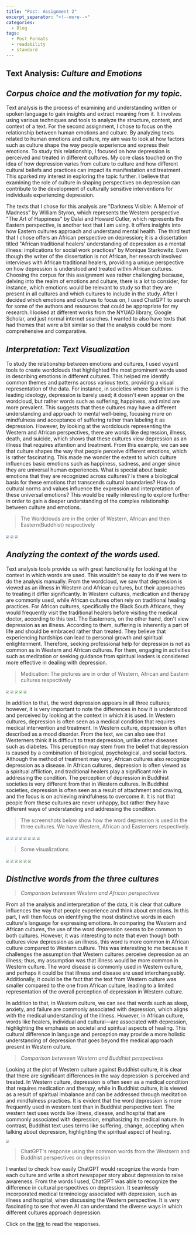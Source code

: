 ```yaml
---
title: "Post: Assignment 2"
excerpt_separator: "<!--more-->"
categories:
  - Blog
tags:
  - Post Formats
  - readability
  - standard
---
```


## Text Analysis: *Culture and Emotions*

## *Corpus choice and the motivation for my topic.*

Text analysis is the process of examining and understanding written or spoken language to gain insights and extract meaning from it. It involves using various techniques and tools to analyze the structure, content, and context of a text. For the second assignment, I chose to focus on the relationship between human emotions and culture. By analyzing texts related to human emotions and culture, my aim was to look at how factors such as culture shape the way people experience and express their emotions. To study this relationship, I focused on how depression is perceived and treated in different cultures. My core class touched on the idea of how depression varies from culture to culture and how different cultural beliefs and practices can impact its manifestation and treatment. This sparked my interest in exploring the topic further. I believe that examining the role of culture in shaping perspectives on depression can contribute to the development of culturally sensitive interventions for individuals experiencing depression. 


The texts that I chose for this analysis are "Darkness Visible: A Memoir of Madness" by William Styron, which represents the Western perspective. "The Art of Happiness" by Dalai and Howard Cutler, which represents the Eastern perspective, is another text that I am using. It offers insights into how Eastern cultures approach and understand mental health. The third text that I chose offers an African perspective on depression; it is a dissertation titled "African traditional healers' understanding of depression as a mental illness: implications for social work practices" by Monique Starkowitz. Even though the writer of the dissertation is not African, her research involved interviews with African traditional healers, providing a unique perspective on how depression is understood and treated within African cultures. Choosing the corpus for this assignment was rather challenging because, delving into the realm of emotions and culture, there is a lot to consider, for instance, which emotions would be relevant to study so that they are present in all cultures and which cultures to include in the study. After I decided which emotions and cultures to focus on, I used ChatGPT to search for some of the authors and resources that could be appropriate for my research. I looked at different works from the NYUAD library, Google Scholar, and just normal internet searches. I wanted to also have texts that had themes that were a bit similar so that the analysis could be more comprehensive and comparative. 

## *Interpretation: Text Visualization*

To study the relationship between emotions and cultures, I used voyant tools to create wordclouds that highlighted the most prominent words used in describing emotions in different cultures. This helped me identify common themes and patterns across various texts, providing a visual representation of the data. For instance, in societies where Buddhism is the leading ideology, depression is barely used; it doesn't even appear on the wordcloud, but rather words such as suffering, happiness, and mind are more prevalent. This suggests that these cultures may have a different understanding and approach to mental well-being, focusing more on mindfulness and acceptance of suffering rather than labeling it as depression. However, by looking at the wordclouds representing the Western and African perspectives, there are words like depression, illness, death, and suicide, which shows that these cultures view depression as an illness that requires attention and treatment. From this example, we can see that culture shapes the way that people perceive different emotions, which is rather fascinating. This made me wonder the extent to which culture influences basic emotions such as happiness, sadness, and anger since they are universal human experiences. What is special about basic emotions that they are recognized across cultures? Is there a biological basis for these emotions that transcends cultural boundaries? How do cultural norms and values influence the expression and interpretation of these universal emotions? This would be really interesting to explore further in order to gain a deeper understanding of the complex relationship between culture and emotions.

>The Wordclouds are in the order of Western, African and then Eastern(Buddhist) respectively 

<img src="/assets/images/wordcloud_West.png" style="zoom:50%;" />
<img src="/assets/images/wordcloud_Africa.png" style="zoom:50%;" />
<img src="/assets/images/wordcloud_buddhist.png" style="zoom:50%;" />

## *Analyzing the context of the words used.*

Text analysis tools provide us with great functionality for looking at the context in which words are used. This wouldn't be easy to do if we were to do the analysis manually. From the wordcloud, we saw that depression is viewed as an illness in Western and African cultures, but their approaches to treating it differ significantly. In Western cultures, medication and therapy are commonly used, while African cultures often rely on traditional healing practices. For African cultures, specifically the Black South Africans, they would frequently visit the traditional healers before visiting the medical doctor, according to this text. The Easterners, on the other hand, don't view depression as an illness. According to them, suffering is inherently a part of life and should be embraced rather than treated. They believe that experiencing hardships can lead to personal growth and spiritual enlightenment. Therefore, seeking professional help for depression is not as common as in Western and African cultures. For them, engaging in activities such as meditation or seeking guidance from spiritual leaders is considered more effective in dealing with depression.

>Medication: The pictures are in order of Western, African and Eastern cultures respectively

<img src="/assets/images/meds_wes.png" style="zoom:50%;" />

<img src="/assets/images/meds_africa_1.png" style="zoom:50%;" />
<img src="/assets/images/meds_africa_2.png" style="zoom:50%;" />

<img src="/assets/images/meds_budd_1.png" style="zoom:50%;" />
<img src="/assets/images/meds_budd_2.png" style="zoom:50%;" />

In addition to that, the word depression appears in all three cultures; however, it is very important to note the differences in how it is understood and perceived by looking at the context in which it is used. In Western cultures, depression is often seen as a medical condition that requires medical intervention and treatment. In Western culture, depression is often described as a mood disorder. From the text, we can also see that Westerners think it is difficult to treat depression, unlike other diseases such as diabetes. This perception may stem from the belief that depression is caused by a combination of biological, psychological, and social factors. Although the method of treatment may vary, African cultures also recognize depression as a disease. In African cultures, depression is often viewed as a spiritual affliction, and traditional healers play a significant role in addressing the condition. The perception of depression in Buddhist societies is very different from that in Western cultures. In Buddhist societies, depression is often seen as a result of attachment and craving, and the focus is on achieving mindfulness to overcome it. It is not that people from these cultures are never unhappy, but rather they have different ways of understanding and addressing the condition. 

>The screenshots below show how the word depression is used in the three cultures. We have Western, African and Easterners respectively.

<img src="/assets/images/western_1.png" style="zoom:50%;" />
<img src="/assets/images/western_2.png" style="zoom:50%;" />
<img src="/assets/images/western_3.png" style="zoom:50%;" />

<img src="/assets/images/Africa_1.png" style="zoom:50%;" />
<img src="/assets/images/Africa_2.png" style="zoom:50%;" />
<img src="/assets/images/Africa_3.png" style="zoom:50%;" />

<img src="/assets/images/buddhist_1.png" style="zoom:50%;" />
<img src="/assets/images/buddhist_2.png" style="zoom:50%;" />


>Some visualizations

<img src="/assets/images/western_trends.png" style="zoom:50%;" />
<img src="/assets/images/Africa_trends.png" style="zoom:50%;" />
<img src="/assets/images/buddhist_trends.png" style="zoom:50%;" />

<img src="/assets/images/western's.png" style="zoom:50%;" />
<img src="/assets/images/African.png" style="zoom:50%;" />
<img src="/assets/images/Buddhist's.png" style="zoom:50%;" />


## *Distinctive words from the three cultures*

>*Comparison betweeen Western and African perspectives*

From all the analysis and interpretation of the data, it is clear that culture influences the way that people experience and think about emotions. In this part, I will then focus on identifying the most distinctive words in each culture's language for expressing emotions. In comparing the Western and African cultures, the use of the word depression seems to be common to both cultures. However, it was interesting to note that even though both cultures view depression as an illness, this word is more common in African culture compared to Western culture. This was interesting to me because it challenges the assumption that Western cultures perceive depression as an illness; thus, my assumption was that illness would be more common in Western culture. The word disease is commonly used in Western culture, and perhaps it could be that illness and disease are used interchangeably. Additionally, it could be the fact that the text from Western culture was smaller compared to the one from African culture, leading to a limited representation of the overall perception of depression in Western culture. 

In addition to that, in Western culture, we can see that words such as sleep, anxiety, and failure are commonly associated with depression, which aligns with the medical understanding of the illness. However, in African culture, words like healers, individual and cultural—are associated with depression, highlighting the emphasis on societal and spiritual aspects of healing. This cultural difference in language and perception may provide a more holistic understanding of depression that goes beyond the medical approach present in Western culture. 

>*Comparison betweeen Western and Buddhist perspectives*

Looking at the plot of Western culture against Buddhist culture, it is clear that there are significant differences in the way depression is perceived and treated. In Western culture, depression is often seen as a medical condition that requires medication and therapy, while in Buddhist culture, it is viewed as a result of spiritual imbalance and can be addressed through meditation and mindfulness practices. It is evident that the word depression is more frequently used in western text than in Buddhist perspective text. The western text uses words like illness, disease, and hospital that are commonly associated with depression, emphasizing its medical nature. In contrast, Buddhist text uses terms like suffering, change, accepting when talking about depression, highlighting the spiritual aspect of healing. 

<img src="/assets/images/distinctivewords.png" style="zoom:50%;" />

>ChatGPT's response using the common words from the Westsern and Buddhist perspectives on depression 

I wanted to check how easily ChatGPT would recognize the words from each culture and write a short newspaper story about depression to raise awareness. From the words I used, ChatGPT was able to recognize the difference in cultural perspectives on depression. It seamlessly incorporated medical terminology associated with depression, such as illness and hospital, when discussing the Western perspective. It is very fascinating to see that even AI can understand the diverse ways in which different cultures approach depression.

Click on the [link]( https://shorturl.at/kFSV0) to read the responses.









